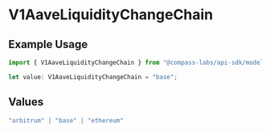 # V1AaveLiquidityChangeChain

## Example Usage

```typescript
import { V1AaveLiquidityChangeChain } from "@compass-labs/api-sdk/models/operations";

let value: V1AaveLiquidityChangeChain = "base";
```

## Values

```typescript
"arbitrum" | "base" | "ethereum"
```